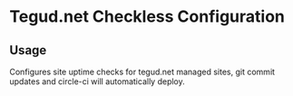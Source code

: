 # Tegud.net Checkless Configuration

## Usage

Configures site uptime checks for tegud.net managed sites, git commit updates and circle-ci will automatically deploy.

